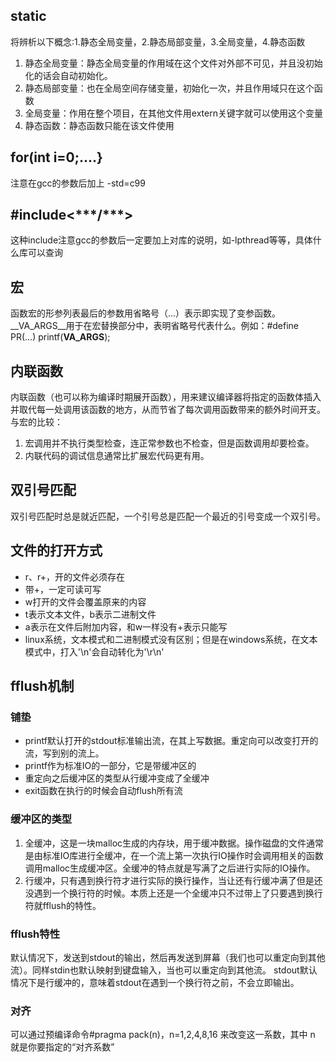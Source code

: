 ## static
将辨析以下概念:1.静态全局变量，2.静态局部变量，3.全局变量，4.静态函数
1. 静态全局变量：静态全局变量的作用域在这个文件对外部不可见，并且没初始化的话会自动初始化。
2. 静态局部变量：也在全局空间存储变量，初始化一次，并且作用域只在这个函数
3. 全局变量：作用在整个项目，在其他文件用extern关键字就可以使用这个变量
4. 静态函数：静态函数只能在该文件使用

## for(int i=0;....}
注意在gcc的参数后加上 -std=c99

## #include<\*\*\*/\*\*\*>
这种include注意gcc的参数后一定要加上对库的说明，如-lpthread等等，具体什么库可以查询

## 宏
函数宏的形参列表最后的参数用省略号（...）表示即实现了变参函数。__VA_ARGS__用于在宏替换部分中，表明省略号代表什么。例如：#define PR(...) printf(__VA_ARGS__);


## 内联函数
内联函数（也可以称为编译时期展开函数），用来建议编译器将指定的函数体插入并取代每一处调用该函数的地方，从而节省了每次调用函数带来的额外时间开支。  
与宏的比较：
1. 宏调用并不执行类型检查，连正常参数也不检查，但是函数调用却要检查。
2. 内联代码的调试信息通常比扩展宏代码更有用。

## 双引号匹配
双引号匹配时总是就近匹配，一个引号总是匹配一个最近的引号变成一个双引号。

## 文件的打开方式
* r、r+，开的文件必须存在
* 带+，一定可读可写
* w打开的文件会覆盖原来的内容
* t表示文本文件，b表示二进制文件
* a表示在文件后附加内容，和w一样没有+表示只能写
* linux系统，文本模式和二进制模式没有区别；但是在windows系统，在文本模式中，打入'\n'会自动转化为'\r\n'

## fflush机制
### 铺垫
* printf默认打开的stdout标准输出流，在其上写数据。重定向可以改变打开的流，写到别的流上。
* printf作为标准IO的一部分，它是带缓冲区的
* 重定向之后缓冲区的类型从行缓冲变成了全缓冲
* exit函数在执行的时候会自动flush所有流
### 缓冲区的类型
1. 全缓冲，这是一块malloc生成的内存块，用于缓冲数据。操作磁盘的文件通常是由标准IO库进行全缓冲，在一个流上第一次执行IO操作时会调用相关的函数调用malloc生成缓冲区。全缓冲的特点就是写满了之后进行实际的IO操作。
2. 行缓冲，只有遇到换行符才进行实际的换行操作，当让还有行缓冲满了但是还没遇到一个换行符的时候。本质上还是一个全缓冲只不过带上了只要遇到换行符就fflush的特性。
### fflush特性
默认情况下，发送到stdout的输出，然后再发送到屏幕（我们也可以重定向到其他流）。同样stdin也默认映射到键盘输入，当也可以重定向到其他流。
stdout默认情况下是行缓冲的，意味着stdout在遇到一个换行符之前，不会立即输出。

### 对齐
可以通过预编译命令#pragma pack(n)，n=1,2,4,8,16 来改变这一系数，其中 n 就是你要指定的“对齐系数”
